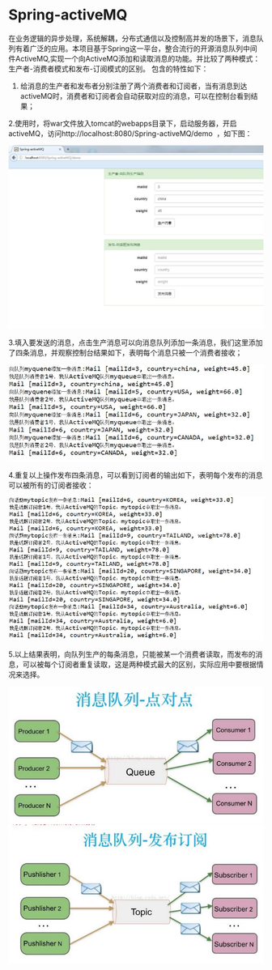 # Spring-activeMQ
  在业务逻辑的异步处理，系统解耦，分布式通信以及控制高并发的场景下，消息队列有着广泛的应用。本项目基于Spring这一平台，整合流行的开源消息队列中间件ActiveMQ,实现一个向ActiveMQ添加和读取消息的功能。并比较了两种模式：生产者-消费者模式和发布-订阅模式的区别。
 包含的特性如下：
  

1. 给消息的生产者和发布者分别注册了两个消费者和订阅者，当有消息到达activeMQ时，消费者和订阅者会自动获取对应的消息，可以在控制台看到结果；

2.使用时，将war文件放入tomcat的webapps目录下，启动服务器，开启activeMQ，访问http://localhost:8080/Spring-activeMQ/demo  ，如下图：

 ![alt text](https://github.com/shenzhanwang/Spring-activeMQ/blob/master/%E6%88%AA%E5%9B%BE/QQ%E6%88%AA%E5%9B%BE20161109084315.jpg)
 
3.填入要发送的消息，点击生产消息可以向消息队列添加一条消息，我们这里添加了四条消息，并观察控制台结果如下，表明每个消息只被一个消费者接收； 

 ![alt text](https://github.com/shenzhanwang/Spring-activeMQ/blob/master/%E6%88%AA%E5%9B%BE/QQ%E6%88%AA%E5%9B%BE20161109084634.jpg)
 
 4.重复以上操作发布四条消息，可以看到订阅者的输出如下，表明每个发布的消息可以被所有的订阅者接收：
 
  ![alt text](https://github.com/shenzhanwang/Spring-activeMQ/blob/master/%E6%88%AA%E5%9B%BE/QQ%E6%88%AA%E5%9B%BE20161109084912.jpg)
  
 5.以上结果表明，向队列生产的每条消息，只能被某一个消费者读取，而发布的消息，可以被每个订阅者重复读取，这是两种模式最大的区别，实际应用中要根据情况来选择。
 
  ![alt text](https://github.com/shenzhanwang/Spring-activeMQ/blob/master/%E6%88%AA%E5%9B%BE/QQ%E6%88%AA%E5%9B%BE20161109085633.jpg)
   ![alt text](https://github.com/shenzhanwang/Spring-activeMQ/blob/master/%E6%88%AA%E5%9B%BE/QQ%E6%88%AA%E5%9B%BE20161109085653.jpg)



 



